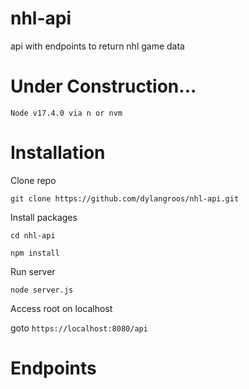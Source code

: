 # nhl-api
api with endpoints to return nhl game data

# Under Construction...

`Node v17.4.0 via n or nvm`

# Installation
Clone repo

`git clone https://github.com/dylangroos/nhl-api.git`

Install packages

`cd nhl-api`

`npm install`

Run server

`node server.js`

Access root on localhost

goto `https://localhost:8080/api`



# Endpoints